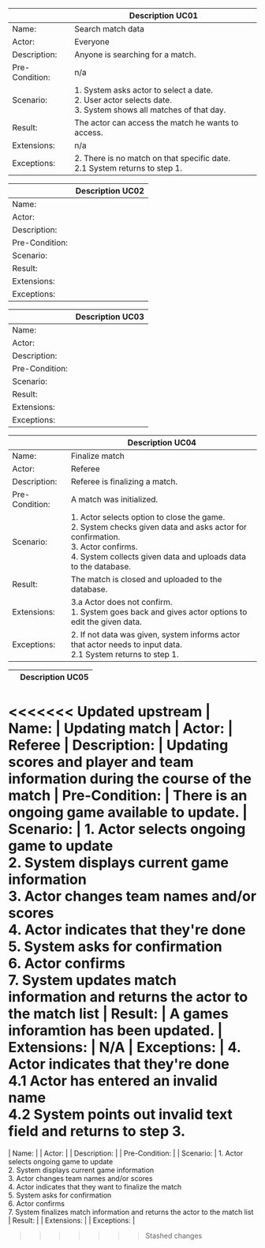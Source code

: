 
|                | Description UC01                                                 |
| -------------- | ------------------------------------------------------------ |
| Name:          | Search match data                                              |
| Actor:         | Everyone
| Description:   | Anyone is searching for a match.                                |
| Pre-Condition: | n/a                                   |
| Scenario:      | 1. System asks actor to select a date.<br />2. User actor selects date.<br />3. System shows all matches of that day.	|
| Result:        | The actor can access the match he wants to access.                  |
| Extensions:    | n/a
| Exceptions:    | 2. There is no match on that specific date. <br />2.1 System returns to step 1. |


|                 | Description UC02                                          
|-----------------|-------------------
| Name:           | 
| Actor:          | 
| Description:    | 
| Pre-Condition:  | 
| Scenario:       | 
| Result:         | 
| Extensions:     | 
| Exceptions:     | 

|                 | Description UC03                                          
|-----------------|-------------------
| Name:           | 
| Actor:          | 
| Description:    | 
| Pre-Condition:  | 
| Scenario:       | 
| Result:         | 
| Extensions:     | 
| Exceptions:     | 

|                 | Description UC04                                          
|-----------------|-------------------
| Name:           | Finalize match
| Actor:          | Referee
| Description:    | Referee is finalizing a match.
| Pre-Condition:  | A match was initialized.
| Scenario:       | 1. Actor selects option to close the game. <br />2. System checks given data and asks actor for confirmation. <br />3. Actor confirms. <br />4. System collects given data and uploads data to the database.
| Result:         | The match is closed and uploaded to the database.
| Extensions:     | 3.a Actor does not confirm. <br />1. System goes back and gives actor options to edit the given data.
| Exceptions:     | 2. If not data was given, system informs actor that actor needs to input data. <br />2.1 System returns to step 1.

|                 | Description UC05                                          
|-----------------|-------------------
<<<<<<< Updated upstream
| Name:           | Updating match
| Actor:          | Referee
| Description:    | Updating scores and player and team information during the course of the match
| Pre-Condition:  | There is an ongoing game available to update.
| Scenario:       | 1. Actor selects ongoing game to update <br> 2. System displays current game information <br> 3. Actor changes team names and/or scores <br> 4. Actor indicates that they're done <br> 5. System asks for confirmation <br> 6. Actor confirms <br> 7. System updates match information and returns the actor to the match list
| Result:         | A games inforamtion has been updated.
| Extensions:     | N/A
| Exceptions:     | 4. Actor indicates that they're done<br>4.1 Actor has entered an invalid name<br>4.2 System points out invalid text field and returns to step 3.
=======
| Name:           | 
| Actor:          | 
| Description:    | 
| Pre-Condition:  | 
| Scenario:       | 1. Actor selects ongoing game to update <br> 2. System displays current game information <br> 3. Actor changes team names and/or scores <br> 4. Actor indicates that they want to finalize the match <br> 5. System asks for confirmation <br> 6. Actor confirms <br> 7. System finalizes match information and returns the actor to the match list
| Result:         | 
| Extensions:     | 
| Exceptions:     | 
>>>>>>> Stashed changes
